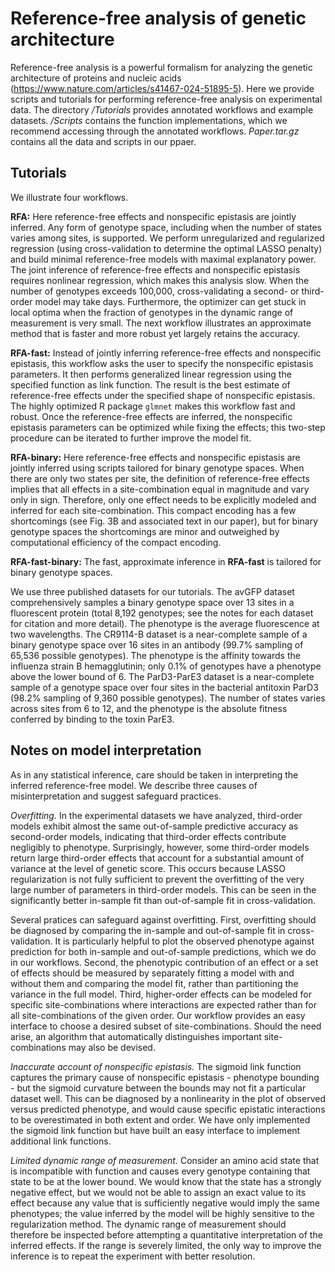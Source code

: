 # Reference-free analysis of genetic architecture

Reference-free analysis is a powerful formalism for analyzing the genetic architecture of proteins and nucleic acids (https://www.nature.com/articles/s41467-024-51895-5). Here we provide scripts and tutorials for performing reference-free analysis on experimental data. The directory */Tutorials* provides annotated workflows and example datasets. */Scripts* contains the function implementations, which we recommend accessing through the annotated workflows. *Paper.tar.gz* contains all the data and scripts in our ppaer. 

## Tutorials
We illustrate four workflows.

**RFA:** Here reference-free effects and nonspecific epistasis are jointly inferred. Any form of genotype space, including when the number of states varies among sites, is supported. We perform unregularized and regularized regression (using cross-validation to determine the optimal LASSO penalty) and build minimal reference-free models with maximal explanatory power. The joint inference of reference-free effects and nonspecific epistasis requires nonlinear regression, which makes this analysis slow. When the number of genotypes exceeds 100,000, cross-validating a second- or third-order model may take days. Furthermore, the optimizer can get stuck in local optima when the fraction of genotypes in the dynamic range of measurement is very small. The next workflow illustrates an approximate method that is faster and more robust yet largely retains the accuracy.

**RFA-fast:** Instead of jointly inferring reference-free effects and nonspecific epistasis, this workflow asks the user to specify the nonspecific epistasis parameters. It then performs generalized linear regression using the specified function as link function. The result is the best estimate of reference-free effects under the specified shape of nonspecific epistasis. The highly optimized R package `glmnet` makes this workflow fast and robust. Once the reference-free effects are inferred, the nonspecific epistasis parameters can be optimized while fixing the effects; this two-step procedure can be iterated to further improve the model fit.

**RFA-binary:** Here reference-free effects and nonspecific epistasis are jointly inferred using scripts tailored for binary genotype spaces. When there are only two states per site, the definition of reference-free effects implies that all effects in a site-combination equal in magnitude and vary only in sign. Therefore, only one effect needs to be explicitly modeled and inferred for each site-combination. This compact encoding has a few shortcomings (see Fig. 3B and associated text in our paper), but for binary genotype spaces the shortcomings are minor and outweighed by computational efficiency of the compact encoding.

**RFA-fast-binary:** The fast, approximate inference in **RFA-fast** is tailored for binary genotype spaces.

We use three published datasets for our tutorials. The avGFP dataset comprehensively samples a binary genotype space over 13 sites in a fluorescent protein (total 8,192 genotypes; see the notes for each dataset for citation and more detail). The phenotype is the average fluorescence at two wavelengths. The CR9114-B dataset is a near-complete sample of a binary genotype space over 16 sites in an antibody (99.7% sampling of 65,536 possible genotypes). The phenotype is the affinity towards the influenza strain B hemagglutinin; only 0.1% of genotypes have a phenotype above the lower bound of 6. The ParD3-ParE3 dataset is a near-complete sample of a genotype space over four sites in the bacterial antitoxin ParD3 (98.2% sampling of 9,360 possible genotypes). The number of states varies across sites from 6 to 12, and the phenotype is the absolute fitness conferred by binding to the toxin ParE3.

## Notes on model interpretation

As in any statistical inference, care should be taken in interpreting the inferred reference-free model. We describe three causes of misinterpretation and suggest safeguard practices.

*Overfitting.* In the experimental datasets we have analyzed, third-order models exhibit almost the same out-of-sample predictive accuracy as second-order models, indicating that third-order effects contribute negligibly to phenotype. Surprisingly, however, some third-order models return large third-order effects that account for a substantial amount of variance at the level of genetic score. This occurs because LASSO regularization is not fully sufficient to prevent the overfitting of the very large number of parameters in third-order models. This can be seen in the significantly better in-sample fit than out-of-sample fit in cross-validation.

Several pratices can safeguard against overfitting. First, overfitting should be diagnosed by comparing the in-sample and out-of-sample fit in cross-validation. It is particularly helpful to plot the observed phenotype against prediction for both in-sample and out-of-sample predictions, which we do in our workflows. Second, the phenotypic contribution of an effect or a set of effects should be measured by separately fitting a model with and without them and comparing the model fit, rather than partitioning the variance in the full model. Third, higher-order effects can be modeled for specific site-combinations where interactions are expected rather than for all site-combinations of the given order. Our workflow provides an easy interface to choose a desired subset of site-combinations. Should the need arise, an algorithm that automatically distinguishes important site-combinations may also be devised.

*Inaccurate account of nonspecific epistasis.* The sigmoid link function captures the primary cause of nonspecific epistasis - phenotype bounding - but the sigmoid curvature between the bounds may not fit a particular dataset well. This can be diagnosed by a nonlinearity in the plot of observed versus predicted phenotype, and would cause specific epistatic interactions to be overestimated in both extent and order. We have only implemented the sigmoid link function but have built an easy interface to implement additional link functions.

*Limited dynamic range of measurement.* Consider an amino acid state that is incompatible with function and causes every genotype containing that state to be at the lower bound. We would know that the state has a strongly negative effect, but we would not be able to assign an exact value to its effect because any value that is sufficiently negative would imply the same phenotypes; the value inferred by the model will be highly sensitive to the regularization method. The dynamic range of measurement should therefore be inspected before attempting a quantitative interpretation of the inferred effects. If the range is severely limited, the only way to improve the inference is to repeat the experiment with better resolution.
